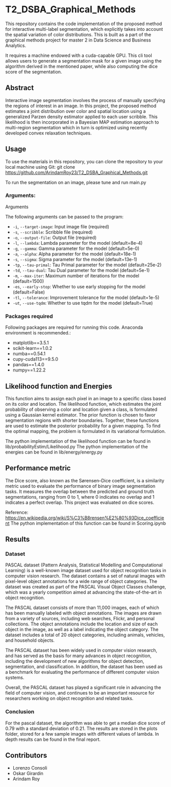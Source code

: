 # T2_DSBA_Graphical_Methods

This repository contains the code implementation of the proposed method for interactive multi-label segmentation, which explicitly takes into account the spatial variation of color distributions. This is built as a part of the graphical methods project for master 2 in Data Science and Business Analytics. 

It requires a machine endowed with a cuda-capable GPU. This cli tool allows users to generate a segmentation mask for a given image using the algorithm derived in the mentioned paper, while also computing the dice score of the segmentation.

## Abstract
Interactive image segmentation involves the process of manually specifying the regions of interest in an image. In this project, the proposed method estimates a joint distribution over color and spatial location using a generalized Parzen density estimator applied to each user scribble. This likelihood is then incorporated in a Bayesian MAP estimation approach to multi-region segmentation which in turn is optimized using recently developed convex relaxation techniques.


## Usage
To use the materials in this repository, you can clone the repository to your local machine using Git:
git clone https://github.com/ArindamRoy23/T2_DSBA_Graphical_Methods.git

To run the segmentation on an image, please tune and run main.py


### Arguments: 
Arguments

The following arguments can be passed to the program:

*    ```-i```, ```--target-image```: Input image file (required)
*    ```-s```, ```--scribble```: Scribble file (required)
*    ```-o```, ```--output-file```: Output file (required)
*    ```-l```, ```--lambda```: Lambda parameter for the model (default=8e-4)
*    ```-g```, ```--gamma```: Gamma parameter for the model (default=5e-0)
*    ```-a```, ```--alpha```: Alpha parameter for the model (default=18e-1)
*    ```-s```, ```--sigma```: Sigma parameter for the model (default=13e-1)
*    ```-tp```, ```--tau-primal```: Tau Primal parameter for the model (default=25e-2)
*    ```-td```, ```--tau-dual```: Tau Dual parameter for the model (default=5e-1)
*    ```-m```, ```--max-iter```: Maximum number of iterations for the model (default=1500)
*    ```-es```, ```--early-stop```: Whether to use early stopping for the model (default=False)
*    ```-tl```, ```--tolerance```: Improvement tolerance for the model (default=1e-5)
*    ```-ut```, ```--use-tqdm```: Whether to use tqdm for the model (default=True)

### Packages required 

Following packages are required for running this code. Anaconda environment is recommended.:
* matplotlib==3.5.1
* scikit-learn==1.0.2
* numba==0.54.1
* cupy-cuda113==9.5.0
* pandas==1.4.0
* numpy==1.22.2

## Likelihood function and Energies 
This function aims to assign each pixel in an image to a specific class based on its color and location. The likelihood function, which estimates the joint probability of observing a color and location given a class, is formulated using a Gaussian kernel estimator. The prior function is chosen to favor segmentation regions with shorter boundaries. Together, these functions are used to estimate the posterior probability for a given mapping. To find the optimal mapping, the problem is formulated in its variational formulation. 

The python implementation of the likelihood function can be found in lib/probabilityEstim/Likelihood.py
The python implementation of the energies can be found in lib/energy/energy.py

## Performance metric 
The Dice score, also known as the Sørensen–Dice coefficient, is a similarity metric used to evaluate the performance of binary image segmentation tasks. It measures the overlap between the predicted and ground truth segmentations, ranging from 0 to 1, where 0 indicates no overlap and 1 indicates a perfect overlap. This project was evaluated on dice scores. 

Reference: https://en.wikipedia.org/wiki/S%C3%B8rensen%E2%80%93Dice_coefficient
The python implementation of this function can be found in Scoring.ipynb

## Results
### Dataset
PASCAL dataset (Pattern Analysis, Statistical Modelling and Computational Learning) is a well-known image dataset used for object recognition tasks in computer vision research. The dataset contains a set of natural images with pixel-level object annotations for a wide range of object categories. The dataset was created as part of the PASCAL Visual Object Classes challenge, which was a yearly competition aimed at advancing the state-of-the-art in object recognition.

The PASCAL dataset consists of more than 11,000 images, each of which has been manually labeled with object annotations. The images are drawn from a variety of sources, including web searches, Flickr, and personal collections. The object annotations include the location and size of each object in the image, as well as a label indicating the object category. The dataset includes a total of 20 object categories, including animals, vehicles, and household objects.

The PASCAL dataset has been widely used in computer vision research, and has served as the basis for many advances in object recognition, including the development of new algorithms for object detection, segmentation, and classification. In addition, the dataset has been used as a benchmark for evaluating the performance of different computer vision systems.

Overall, the PASCAL dataset has played a significant role in advancing the field of computer vision, and continues to be an important resource for researchers working on object recognition and related tasks.

### Conclusion 
For the pascal dataset, the algorithm was able to get a median dice score of 0.79 with a standard deviation of 0.21. The results are stored in the plots folder, stored for a few sample images with different values of lambda. In depth results can be found in the final report. 

## Contributors
* Lorenzo Consoli
* Oskar Girardin
* Arindam Roy

